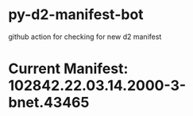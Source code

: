 # py-d2-manifest-bot
github action for checking for new d2 manifest

# Current Manifest: 102842.22.03.14.2000-3-bnet.43465